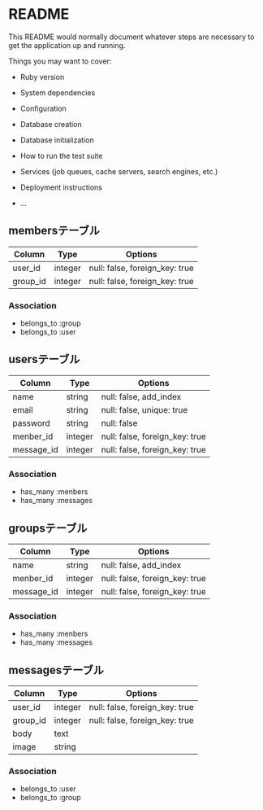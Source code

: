 # README

This README would normally document whatever steps are necessary to get the
application up and running.

Things you may want to cover:

* Ruby version

* System dependencies

* Configuration

* Database creation

* Database initialization

* How to run the test suite

* Services (job queues, cache servers, search engines, etc.)

* Deployment instructions

* ...

## membersテーブル

|Column|Type|Options|
|------|----|-------|
|user_id|integer|null: false, foreign_key: true|
|group_id|integer|null: false, foreign_key: true|

### Association
- belongs_to :group
- belongs_to :user

## usersテーブル

|Column|Type|Options|
|------|----|-------|
|name|string|null: false, add_index|
|email|string|null: false, unique: true|
|password|string|null: false|
|menber_id|integer|null: false, foreign_key: true|
|message_id|integer|null: false, foreign_key: true|

### Association
- has_many :menbers
- has_many :messages

## groupsテーブル

|Column|Type|Options|
|------|----|-------|
|name|string|null: false, add_index|
|menber_id|integer|null: false, foreign_key: true|
|message_id|integer|null: false, foreign_key: true|

### Association
- has_many :menbers
- has_many :messages

## messagesテーブル
|Column|Type|Options|
|------|----|-------|
|user_id|integer|null: false, foreign_key: true|
|group_id|integer|null: false, foreign_key: true|
|body|text||
|image|string||

### Association
- belongs_to :user
- belongs_to :group